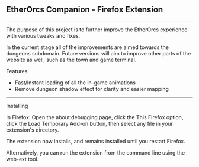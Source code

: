 <h2>EtherOrcs Companion - Firefox Extension</h2>
<hr>
<p>The purpose of this project is to further improve the EtherOrcs experience with various tweaks and fixes.</p>
<p>In the current stage all of the improvements are aimed towards the dungeons subdomain. Future versions will aim to improve
other parts of the website as well, such as the town and game terminal.</p>
<p>Features:</p>
<ul>
    <li>Fast/Instant loading of all the in-game animations</li>
    <li>Remove dungeon shadow effect for clarity and easier mapping</li>
</ul>

<hr>
Installing

In Firefox: Open the about:debugging page, click the This Firefox option, click the Load Temporary Add-on button, then select any file in your extension's directory.

The extension now installs, and remains installed until you restart Firefox.

Alternatively, you can run the extension from the command line using the web-ext tool.
